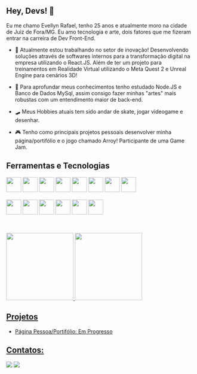 ## Hey, Devs! 👋


Eu me chamo Evellyn Rafael, tenho 25 anos e atualmente moro na cidade de Juiz de Fora/MG. Eu amo tecnologia e arte, dois fatores que me fizeram entrar na carreira de Dev Front-End.  

- 🔭 Atualmente estou trabalhando no setor de inovação! Desenvolvendo soluções através de softwares internos para a transformação digital na empresa utilizando o React.JS. Além de ter um projeto para treinamentos em Realidade Virtual utilizando o Meta Quest 2 e Unreal Engine para cenários 3D! 

- 🌱 Para aprofundar meus conhecimentos tenho estudado Node.JS e Banco de Dados MySql, assim consigo fazer minhas "artes" mais robustas com um entendimento maior de back-end.
  
- 🛹 Meus Hobbies atuais tem sido andar de skate, jogar videogame e desenhar.
  
- 🎮 Tenho como principais projetos pessoais desenvolver minha página/portifólio e o jogo chamado Arroy! Participante de uma Game Jam. 


## Ferramentas e Tecnologias

<div>
<img loading="lazy" src="https://cdn.jsdelivr.net/gh/devicons/devicon/icons/html5/html5-plain-wordmark.svg" width="40" height="40" />        
<img loading="lazy" src="https://cdn.jsdelivr.net/gh/devicons/devicon/icons/css3/css3-plain-wordmark.svg"  width="40" height="40" />         
<img loading="lazy" src="https://cdn.jsdelivr.net/gh/devicons/devicon/icons/javascript/javascript-original.svg" width="40" height="40" />     
<img loading="lazy" src="https://cdn.jsdelivr.net/gh/devicons/devicon/icons/react/react-original-wordmark.svg" width="40" height="40" />  
<img loading="lazy" src="https://cdn.jsdelivr.net/gh/devicons/devicon/icons/redux/redux-original.svg" width="40" height="40" />  
<img loading="lazy" src="https://cdn.jsdelivr.net/gh/devicons/devicon/icons/nodejs/nodejs-plain.svg" width="40" height="40" />
<img loading="lazy" src="https://cdn.jsdelivr.net/gh/devicons/devicon/icons/python/python-original.svg" width="40" height="40" />
<img loading="lazy" src="https://cdn.jsdelivr.net/gh/devicons/devicon/icons/mysql/mysql-original-wordmark.svg" width="40" height="40" />
</div>
<br>
<div>
<img loading="lazy" src="https://cdn.jsdelivr.net/gh/devicons/devicon/icons/blender/blender-original.svg" width="40" height="40" />
<img loading="lazy" src="https://cdn.jsdelivr.net/gh/devicons/devicon/icons/godot/godot-original.svg" width="40" height="40" />
<img loading="lazy" src="https://cdn.jsdelivr.net/gh/devicons/devicon/icons/vscode/vscode-original.svg" width="40" height="40" />
<img loading="lazy" src="https://cdn.jsdelivr.net/gh/devicons/devicon/icons/illustrator/illustrator-line.svg" width="40" height="40" />
<img loading="lazy" src="https://cdn.jsdelivr.net/gh/devicons/devicon/icons/photoshop/photoshop-line.svg" width="40" height="40" />
<img loading="lazy" src="https://cdn.jsdelivr.net/gh/devicons/devicon/icons/figma/figma-original.svg" width="40" height="40" />
  
          
</div>

<br>

##
<div>
<a href="https://github.com/EvellynRafael">
<img loading="lazy" height="180em" src="https://github-readme-stats.vercel.app/api/top-langs/?username=EvellynRafael&layout=compact&langs_count=7&theme=dracula"/>
<img loading="lazy" height="180em" src="https://github-readme-stats.vercel.app/api?username=EvellynRafael&show_icons=true&theme=dracula&include_all_commits=true&count_private=true"/>
</div>

## Projetos

- Página Pessoa/Portifólio: Em Progresso 
                       
## Contatos:

<div>
<a href = "mailto:evellynsilvarafael@outlook.com.br"><img loading="lazy" src="https://img.shields.io/badge/Gmail-D14836?style=for-the-badge&logo=gmail&logoColor=white" target="_blank"></a>
<a href="https://www.linkedin.com/in/evellyn-rafael/" target="_blank"><img loading="lazy" src="https://img.shields.io/badge/-LinkedIn-%230077B5?style=for-the-badge&logo=linkedin&logoColor=white" target="_blank"></a>   
</div>



